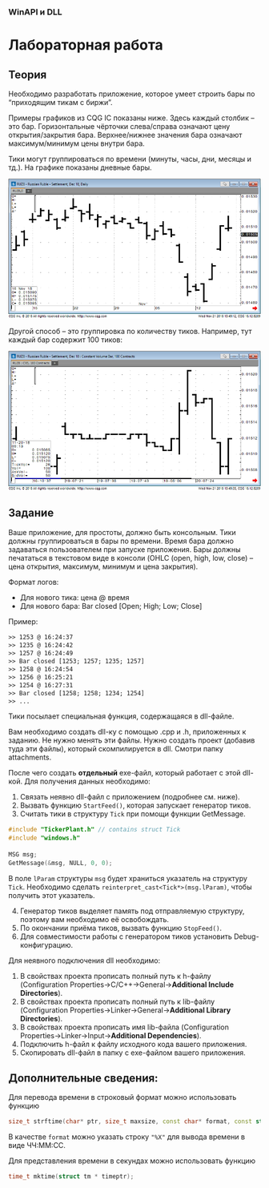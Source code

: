 ### WinAPI и DLL
# Лабораторная работа

## Теория

Необходимо разработать приложение, которое умеет строить бары по “приходящим тикам с биржи”.

Примеры графиков из CQG IC показаны ниже. Здесь каждый столбик – это бар.
Горизонтальные чёрточки слева/справа означают цену открытия/закрытия бара.
Верхнее/нижнее значения бара означают максимум/минимум цены внутри бара.

Тики могут группироваться по времени (минуты, часы, дни, месяцы и тд.).
На графике показаны дневные бары. 

![Daily Bar](images/chart_time.png)

Другой способ – это группировка по количеству тиков. Например, тут  каждый бар содержит 100 тиков:

![Constant Volume Bar](images/chart_volume.png)

## Задание

Ваше приложение, для простоты, должно быть консольным.
Тики должны группироваться в бары по времени.
Время бара должно задаваться пользователем при запуске приложения.
Бары должны печататься в текстовом виде в консоли
(OHLC (open, high, low, close) – цена открытия, максимум, минимум и цена закрытия).

Формат логов:
* Для нового тика: цена @ время
* Для нового бара: Bar closed [Open; High; Low; Close]

Пример:
```
>> 1253 @ 16:24:37
>> 1235 @ 16:24:42
>> 1257 @ 16:24:49
>> Bar closed [1253; 1257; 1235; 1257]
>> 1258 @ 16:24:54
>> 1256 @ 16:25:21
>> 1254 @ 16:27:31
>> Bar closed [1258; 1258; 1234; 1254]
>> ...
```

Тики посылает специальная функция, содержащаяся в dll-файле.

Вам необходимо создать dll-ку с помощью .cpp и .h, приложенных к заданию.
Не нужно менять эти файлы. Нужно создать проект (добавив туда эти файлы),
который скомпилируется в dll.
Смотри папку attachments.

После чего создать **отдельный** exe-файл, который работает с этой dll-кой.
Для получения данных необходимо:
1. Связать неявно dll-файл с приложением (подробнее см. ниже).
2. Вызвать функцию `StartFeed()`, которая запускает генератор тиков.
3. Считать тики в структуру `Tick` при помощи функции GetMessage.
``` cpp
#include "TickerPlant.h" // contains struct Tick
#include "windows.h"

MSG msg; 
GetMessage(&msg, NULL, 0, 0);
```
В поле `lParam` структуры `msg` будет храниться указатель на структуру `Tick`.
Необходимо сделать `reinterpret_cast<Tick*>(msg.lParam)`, чтобы получить этот указатель.

4. Генератор тиков выделяет память под отправляемую структуру, поэтому вам необходимо её освобождать.
5. По окончании приёма тиков, вызвать функцию `StopFeed()`.
6. Для совместимости работы с генератором тиков установить Debug-конфигурацию.

Для неявного подключения dll необходимо:
1. В свойствах проекта прописать полный путь к h-файлу
(Configuration Properties->C/C++->General->**Additional Include Directories**).
2. В свойствах проекта прописать полный путь к lib-файлу
(Configuration Properties->Linker->General->**Additional Library Directories**).
3. В свойствах проекта прописать имя lib-файла
(Configuration Properties->Linker->Input->**Additional Dependencies**).
4. Подключить h-файл к файлу исходного кода вашего приложения.
5. Скопировать dll-файл в папку с exe-файлом вашего приложения.

## Дополнительные сведения:

Для перевода времени в строковый формат можно использовать функцию
``` cpp
size_t strftime(char* ptr, size_t maxsize, const char* format, const struct tm* timeptr);
```

В качестве `format` можно указать строку `"%X"` для вывода времени в виде ЧЧ:ММ:СС.

Для представления времени в секундах можно использовать функцию
``` cpp
time_t mktime(struct tm * timeptr);
```
